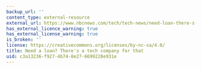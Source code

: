 ```yaml
---
backup_url: ''
content_type: external-resource
external_url: https://www.nbcnews.com/tech/tech-news/need-loan-there-s-tech-company-n1079916
has_external_licence_warning: true
has_external_license_warning: true
is_broken: ''
license: https://creativecommons.org/licenses/by-nc-sa/4.0/
title: Need a loan? There's a tech company for that
uid: c3a13236-f927-4b74-8e27-6699228e931e
---
```

